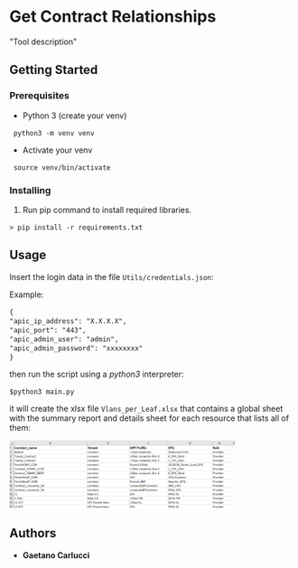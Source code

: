 # Get Contract Relationships


"Tool description"

## Getting Started

### Prerequisites

* Python 3 (create your venv)

```
 python3 -m venv venv
```
* Activate your venv

```
 source venv/bin/activate
```

### Installing
1. Run pip command to install required libraries.

```
> pip install -r requirements.txt
```

## Usage

Insert the login data in the file `Utils/credentials.json`:

Example:
```
{
"apic_ip_address": "X.X.X.X",
"apic_port": "443",
"apic_admin_user": "admin",
"apic_admin_password": "xxxxxxxx"
}
```

then run the script using a *python3* interpreter:

```
$python3 main.py
```

it will create the xlsx file `Vlans_per_Leaf.xlsx` that contains a global sheet with the summary report and details sheet for each resource that lists all of them:


<img src="excel.png" width="400" />


## Authors

* **Gaetano Carlucci** 
